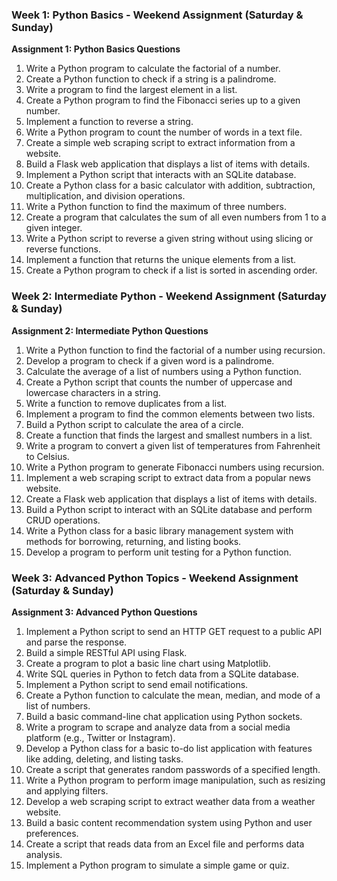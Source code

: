 ### Week 1: Python Basics - Weekend Assignment (Saturday & Sunday)

**Assignment 1: Python Basics Questions**
1. Write a Python program to calculate the factorial of a number.
2. Create a Python function to check if a string is a palindrome.
3. Write a program to find the largest element in a list.
4. Create a Python program to find the Fibonacci series up to a given number.
5. Implement a function to reverse a string.
6. Write a Python program to count the number of words in a text file.
7. Create a simple web scraping script to extract information from a website.
8. Build a Flask web application that displays a list of items with details.
9. Implement a Python script that interacts with an SQLite database.
10. Create a Python class for a basic calculator with addition, subtraction, multiplication, and division operations.
11. Write a Python function to find the maximum of three numbers.
12. Create a program that calculates the sum of all even numbers from 1 to a given integer.
13. Write a Python script to reverse a given string without using slicing or reverse functions.
14. Implement a function that returns the unique elements from a list.
15. Create a Python program to check if a list is sorted in ascending order.

### Week 2: Intermediate Python - Weekend Assignment (Saturday & Sunday)

**Assignment 2: Intermediate Python Questions**
1. Write a Python function to find the factorial of a number using recursion.
2. Develop a program to check if a given word is a palindrome.
3. Calculate the average of a list of numbers using a Python function.
4. Create a Python script that counts the number of uppercase and lowercase characters in a string.
5. Write a function to remove duplicates from a list.
6. Implement a program to find the common elements between two lists.
7. Build a Python script to calculate the area of a circle.
8. Create a function that finds the largest and smallest numbers in a list.
9. Write a program to convert a given list of temperatures from Fahrenheit to Celsius.
10. Write a Python program to generate Fibonacci numbers using recursion.
11. Implement a web scraping script to extract data from a popular news website.
12. Create a Flask web application that displays a list of items with details.
13. Build a Python script to interact with an SQLite database and perform CRUD operations.
14. Write a Python class for a basic library management system with methods for borrowing, returning, and listing books.
15. Develop a program to perform unit testing for a Python function.

### Week 3: Advanced Python Topics - Weekend Assignment (Saturday & Sunday)

**Assignment 3: Advanced Python Questions**
1. Implement a Python script to send an HTTP GET request to a public API and parse the response.
2. Build a simple RESTful API using Flask.
3. Create a program to plot a basic line chart using Matplotlib.
4. Write SQL queries in Python to fetch data from a SQLite database.
5. Implement a Python script to send email notifications.
6. Create a Python function to calculate the mean, median, and mode of a list of numbers.
7. Build a basic command-line chat application using Python sockets.
8. Write a program to scrape and analyze data from a social media platform (e.g., Twitter or Instagram).
9. Develop a Python class for a basic to-do list application with features like adding, deleting, and listing tasks.
10. Create a script that generates random passwords of a specified length.
11. Write a Python program to perform image manipulation, such as resizing and applying filters.
12. Develop a web scraping script to extract weather data from a weather website.
13. Build a basic content recommendation system using Python and user preferences.
14. Create a script that reads data from an Excel file and performs data analysis.
15. Implement a Python program to simulate a simple game or quiz.
